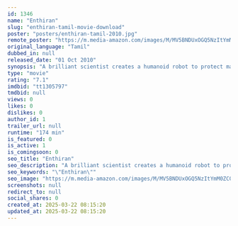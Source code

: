 ```yaml
---
id: 1346
name: "Enthiran"
slug: "enthiran-tamil-movie-download"
poster: "posters/enthiran-tamil-2010.jpg"
remote_poster: "https://m.media-amazon.com/images/M/MV5BNDUxOGQ5NzItYmM0ZC00YTg3LWFmZjEtOTEwZDBmMTE5Mzc1XkEyXkFqcGc@._V1_SX300.jpg"
original_language: "Tamil"
dubbed_in: null
released_date: "01 Oct 2010"
synopsis: "A brilliant scientist creates a humanoid robot to protect mankind, but things go awry when human emotions are programmed and inner turmoil causes the robot to switch sides."
type: "movie"
rating: "7.1"
imdbid: "tt1305797"
tmdbid: null
views: 0
likes: 0
dislikes: 0
author_id: 1
trailer_url: null
runtime: "174 min"
is_featured: 0
is_active: 1
is_comingsoon: 0
seo_title: "Enthiran"
seo_description: "A brilliant scientist creates a humanoid robot to protect mankind, but things go awry when human emotions are programmed and inner turmoil causes the robot to switch sides."
seo_keywords: "\"Enthiran\""
seo_image: "https://m.media-amazon.com/images/M/MV5BNDUxOGQ5NzItYmM0ZC00YTg3LWFmZjEtOTEwZDBmMTE5Mzc1XkEyXkFqcGc@._V1_SX300.jpg"
screenshots: null
redirect_to: null
social_shares: 0
created_at: 2025-03-22 08:15:20
updated_at: 2025-03-22 08:15:20
---
```


